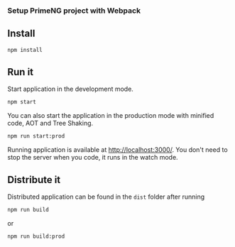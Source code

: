 ### Setup PrimeNG project with Webpack

## Install

```sh
npm install
```

## Run it

Start application in the development mode.

```sh
npm start
```

You can also start the application in the production mode with minified code, AOT and Tree Shaking.

```sh
npm run start:prod
```

Running application is available at [http://localhost:3000/](http://localhost:3000/). You don't need to stop the server when you code, it runs in the watch mode.

## Distribute it

Distributed application can be found in the `dist` folder after running

```sh
npm run build
```

or

```sh
npm run build:prod
```